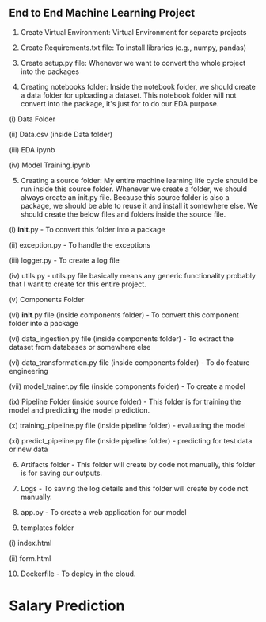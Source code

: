 ##  End to End Machine Learning Project

1. Create Virtual Environment: Virtual Environment for separate projects

2. Create Requirements.txt file: To install libraries (e.g., numpy, pandas)

3. Create setup.py file: Whenever we want to convert the whole project into the packages

4. Creating notebooks folder: Inside the notebook folder, we should create a data folder for uploading a dataset. This notebook folder will not convert into the package, it's just for to do our EDA purpose.

(i) Data Folder

(ii) Data.csv (inside Data folder)

(iii) EDA.ipynb

(iv) Model Training.ipynb

5. Creating a source folder: My entire machine learning life cycle should be run inside this source folder. Whenever we create a folder, we should always create an init.py file. Because this source folder is also a package, we should be able to reuse it and install it somewhere else.
We should create the below files and folders inside the source file.

(i) __init__.py - To convert this folder into a package

(ii) exception.py - To handle the exceptions

(iii) logger.py - To create a log file

(iv) utils.py - utils.py file basically means any generic functionality probably that I want to create for this entire project.

(v) Components Folder

(vi) __init__.py file (inside components folder) - To convert this component folder into a package

(vi) data_ingestion.py file (inside components folder) - To extract the dataset from databases or somewhere else

(vi) data_transformation.py file (inside components folder) - To do feature engineering

(vii) model_trainer.py file (inside components folder) - To create a model

(ix) Pipeline Folder (inside source folder) - This folder is for training the model and predicting the model prediction.

(x) training_pipeline.py file (inside pipeline folder) - evaluating the model

(xi) predict_pipeline.py file (inside pipeline folder) - predicting for test data or new data

6. Artifacts folder - This folder will create by code not manually, this folder is for saving our outputs.

7. Logs - To saving the log details and this folder will create by code not manually.

8. app.py - To create a web application for our model

9. templates folder

(i) index.html

(ii) form.html

10. Dockerfile - To deploy in the cloud.


# Salary Prediction
